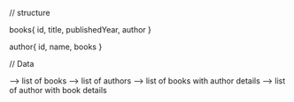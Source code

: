 // structure

books{
    id,
    title,
    publishedYear,
    author
}

author{
    id,
    name,
    books
}

// Data

--> list of books
--> list of authors
--> list of books with author details
--> list of author with book details